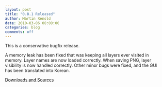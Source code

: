 ```yaml
---
layout: post
title: "0.8.1 Released"
author: Martin Renold
date: 2010-03-06 00:00:00
categories: blog
comments: off
---
```


This is a conservative bugfix release.

A memory leak has been fixed that was keeping all layers ever visited 
in memory. Layer names are now loaded correctly. When saving PNG, layer 
visibility is now handled correctly. Other minor bugs were fixed, and 
the GUI has been translated into Korean.

[Downloads and Sources](https://github.com/mypaint/mypaint/releases/tag/v0.8.1)

